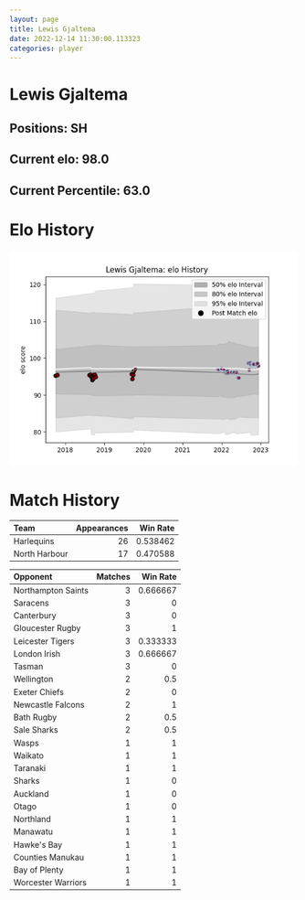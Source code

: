 ```yaml
---  
layout: page  
title: Lewis Gjaltema  
date: 2022-12-14 11:30:00.113323  
categories: player  
---
```

# Lewis Gjaltema

## Positions: SH

## Current elo: 98.0

## Current Percentile: 63.0

# Elo History


![elo history](history_LewisGjaltema.png)
# Match History


| Team          |   Appearances |   Win Rate |
|:--------------|--------------:|-----------:|
| Harlequins    |            26 |   0.538462 |
| North Harbour |            17 |   0.470588 |

| Opponent           |   Matches |   Win Rate |
|:-------------------|----------:|-----------:|
| Northampton Saints |         3 |   0.666667 |
| Saracens           |         3 |   0        |
| Canterbury         |         3 |   0        |
| Gloucester Rugby   |         3 |   1        |
| Leicester Tigers   |         3 |   0.333333 |
| London Irish       |         3 |   0.666667 |
| Tasman             |         3 |   0        |
| Wellington         |         2 |   0.5      |
| Exeter Chiefs      |         2 |   0        |
| Newcastle Falcons  |         2 |   1        |
| Bath Rugby         |         2 |   0.5      |
| Sale Sharks        |         2 |   0.5      |
| Wasps              |         1 |   1        |
| Waikato            |         1 |   1        |
| Taranaki           |         1 |   1        |
| Sharks             |         1 |   0        |
| Auckland           |         1 |   0        |
| Otago              |         1 |   0        |
| Northland          |         1 |   1        |
| Manawatu           |         1 |   1        |
| Hawke's Bay        |         1 |   1        |
| Counties Manukau   |         1 |   1        |
| Bay of Plenty      |         1 |   1        |
| Worcester Warriors |         1 |   1        |